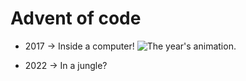 # Advent of code 

- 2017 -> Inside a computer!
![The year's animation.](https://github.com/abigailadegbiji/adventofcode/blob/main/2017/imgs/pcb-animation.png)

- 2022 -> In a jungle?

